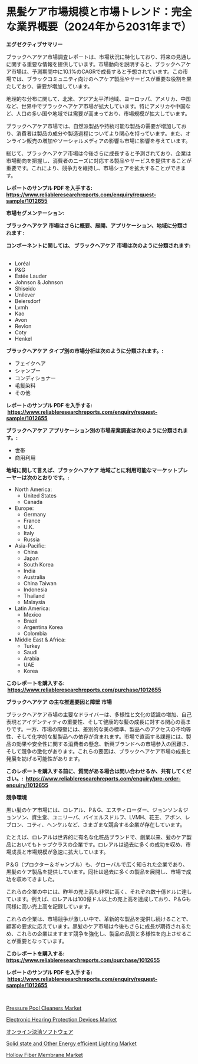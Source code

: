 <p><h1>黒髪ケア市場規模と市場トレンド：完全な業界概要（2024年から2031年まで）</h1></p><p><strong>エグゼクティブサマリー</strong></p>
<p><p>ブラックヘアケア市場調査レポートは、市場状況に特化しており、将来の見通しに関する重要な情報を提供しています。市場動向を説明すると、ブラックヘアケア市場は、予測期間中に10.1%のCAGRで成長すると予想されています。この市場では、ブラックコミュニティ向けのヘアケア製品やサービスが重要な役割を果たしており、需要が増加しています。</p><p>地理的な分布に関して、北米、アジア太平洋地域、ヨーロッパ、アメリカ、中国など、世界中でブラックヘアケア市場が拡大しています。特にアメリカや中国など、人口の多い国や地域では需要が高まっており、市場規模が拡大しています。</p><p>ブラックヘアケア市場では、自然派製品や持続可能な製品の需要が増加しており、消費者は製品の成分や製造過程についてより関心を持っています。また、オンライン販売の増加やソーシャルメディアの影響も市場に影響を与えています。</p><p>総じて、ブラックヘアケア市場は今後さらに成長すると予測されており、企業は市場動向を把握し、消費者のニーズに対応する製品やサービスを提供することが重要です。これにより、競争力を維持し、市場シェアを拡大することができます。</p></p>
<p><strong>レポートのサンプル PDF を入手する: <a href="https://www.reliableresearchreports.com/enquiry/request-sample/1012655">https://www.reliableresearchreports.com/enquiry/request-sample/1012655</a></strong></p>
<p><strong>市場セグメンテーション:</strong></p>
<p><strong> ブラックヘアケア 市場はさらに概要、展開、アプリケーション、地域に分類されます :</strong></p>
<p><strong>コンポーネントに関しては、 ブラックヘアケア 市場は次のように分類されます: &nbsp;</strong></p>
<p><ul><li>Loréal</li><li>P&G</li><li>Estée Lauder</li><li>Johnson & Johnson</li><li>Shiseido</li><li>Unilever</li><li>Beiersdorf</li><li>Lvmh</li><li>Kao</li><li>Avon</li><li>Revlon</li><li>Coty</li><li>Henkel</li></ul></p>
<p><strong> ブラックヘアケア タイプ別の市場分析は次のように分類されます。:</strong></p>
<p><ul><li>フェイクヘア</li><li>シャンプー</li><li>コンディショナー</li><li>毛髪染料</li><li>その他</li></ul></p>
<p><strong>レポートのサンプル PDF を入手する: &nbsp;<a href="https://www.reliableresearchreports.com/enquiry/request-sample/1012655">https://www.reliableresearchreports.com/enquiry/request-sample/1012655</a></strong></p>
<p><strong> ブラックヘアケア アプリケーション別の市場産業調査は次のように分類されます。:</strong></p>
<p><ul><li>世帯</li><li>商用利用</li></ul></p>
<p><strong>地域に関して言えば、ブラックヘアケア 地域ごとに利用可能なマーケットプレーヤーは次のとおりです。:</strong></p>
<p><ul>
    <li>
        North America:
        <ul>
            <li>United States</li>
            <li>Canada</li>
        </ul>
    </li>
    <li>
        Europe:
        <ul>
            <li>Germany</li>
            <li>France</li>
            <li>U.K.</li>
            <li>Italy</li>
            <li>Russia</li>
        </ul>
    </li>
    <li>
        Asia-Pacific:
        <ul>
            <li>China</li>
            <li>Japan</li>
            <li>South Korea</li>
            <li>India</li>
            <li>Australia</li>
            <li>China Taiwan</li>
            <li>Indonesia</li>
            <li>Thailand</li>
            <li>Malaysia</li>
        </ul>
    </li>
    <li>
        Latin America:
        <ul>
            <li>Mexico</li>
            <li>Brazil</li>
            <li>Argentina Korea</li>
            <li>Colombia</li>
        </ul>
    </li>
    <li>
        Middle East & Africa:
        <ul>
            <li>Turkey</li>
            <li>Saudi</li>
            <li>Arabia</li>
            <li>UAE</li>
            <li>Korea</li>
        </ul>
    </li>
    </ul></p>
<p><strong>このレポートを購入する: &nbsp;<a href="https://www.reliableresearchreports.com/purchase/1012655">https://www.reliableresearchreports.com/purchase/1012655</a></strong></p>
<p><strong>ブラックヘアケア の主な推進要因と障壁 市場</strong></p>
<p><p>ブラックヘアケア市場の主要なドライバーは、多様性と文化の認識の増加、自己表現とアイデンティティの重要性、そして健康的な髪の成長に対する関心の高まりです。一方、市場の障壁には、差別的な美の標準、製品へのアクセスの不均等性、そして化学的な髪製品への依存が含まれます。市場で直面する課題には、製品の効果や安全性に関する消費者の懸念、新興ブランドへの市場参入の困難さ、そして競争の激化があります。これらの要因は、ブラックヘアケア市場の成長と発展を妨げる可能性があります。</p></p>
<p><strong>このレポートを購入する前に、質問がある場合は問い合わせるか、共有してください。:&nbsp; <a href="https://www.reliableresearchreports.com/enquiry/pre-order-enquiry/1012655">https://www.reliableresearchreports.com/enquiry/pre-order-enquiry/1012655</a></strong></p>
<p><strong>競争環境</strong></p>
<p><p>黒い髪のケア市場には、ロレアル、P＆G、エスティローダー、ジョンソン＆ジョンソン、資生堂、ユニリーバ、バイエルスドルフ、LVMH、花王、アボン、レブロン、コティ、ヘンケルなど、さまざまな競合する企業が存在しています。 </p><p>たとえば、ロレアルは世界的に有名な化粧品ブランドで、創業以来、髪のケア製品においてもトップクラスの企業です。ロレアルは過去に多くの成功を収め、市場成長と市場規模が急速に拡大しています。 </p><p>P＆G（プロクター＆ギャンブル）も、グローバルで広く知られた企業であり、黒髪のケア製品を提供しています。同社は過去に多くの製品を展開し、市場で成功を収めてきました。 </p><p>これらの企業の中には、昨年の売上高も非常に高く、それぞれ数十億ドルに達しています。例えば、ロレアルは100億ドル以上の売上高を達成しており、P＆Gも同様に高い売上高を記録しています。 </p><p>これらの企業は、市場競争が激しい中で、革新的な製品を提供し続けることで、顧客の要求に応えています。黒髪のケア市場は今後もさらに成長が期待されるため、これらの企業はますます競争を強化し、製品の品質と多様性を向上させることが重要となっています。</p></p>
<p><strong>このレポートを購入する: &nbsp; <a href="https://www.reliableresearchreports.com/purchase/1012655">https://www.reliableresearchreports.com/purchase/1012655</a></strong></p>
<p><strong>レポートのサンプル PDF を入手する: &nbsp;<a href="https://www.reliableresearchreports.com/enquiry/request-sample/1012655">https://www.reliableresearchreports.com/enquiry/request-sample/1012655</a></strong><strong></strong></p>
<p>&nbsp;</p>
<p><p><a href="https://view.publitas.com/reportprime-1/pressure-pool-cleaners-market-insights-market-players-and-forecast-till-2031/">Pressure Pool Cleaners Market</a></p><p><a href="https://github.com/julyju69/Market-Research-Report-List-2/blob/main/electronic-hearing-protection-devices-market.md">Electronic Hearing Protection Devices Market</a></p><p><a href="https://github.com/AaronVargas43/Market-Research-Report-List-1/blob/main/919282911304.md">オンライン決済ソフトウェア</a></p><p><a href="https://github.com/gdfhhhj/Market-Research-Report-List-3/blob/main/solid-state-and-other-energy-efficient-lighting-market.md">Solid state and Other Energy efficient Lighting Market</a></p><p><a href="https://spotless-saver-8fd.notion.site/Hollow-Fiber-Membrane-Market-Analysis-Examines-its-Scope-on-Growth-Opportunities-and-Forecasted-Tre-87c522614f7444f2a9044e4c93b48a52">Hollow Fiber Membrane Market</a></p></p>